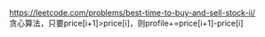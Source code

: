 https://leetcode.com/problems/best-time-to-buy-and-sell-stock-ii/  
贪心算法，只要price[i+1]>price[i]，则profile+=price[i+1]-price[i]